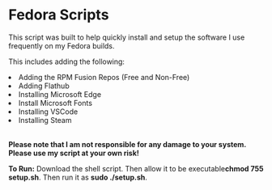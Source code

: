 # Fedora Scripts

This script was built to help quickly install and setup the software I use frequently on my Fedora builds.

This includes adding the following:
<li>Adding the RPM Fusion Repos (Free and Non-Free)</li>
<li>Adding Flathub</li>
<li>Installing Microsoft Edge</li>
<li>Install Microsoft Fonts</li>
<li>Installing VSCode</li>
<li>Installing Steam</li><br>

**Please note that I am not responsible for any damage to your system. Please use my script at your own risk!**

**To Run:**
Download the shell script. Then allow it to be executable**chmod 755 setup.sh**. Then run it as **sudo ./setup.sh**.
